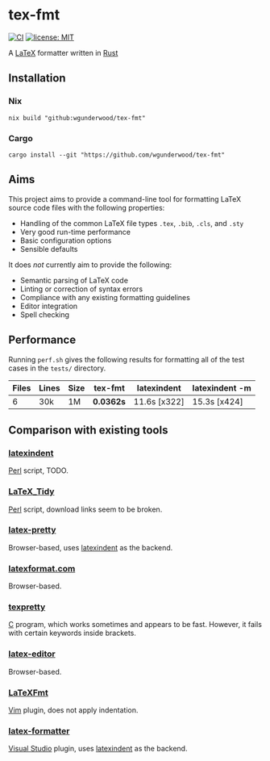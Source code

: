# tex-fmt

[![CI](
https://github.com/wgunderwood/tex-fmt/actions/workflows/flake.yml/badge.svg)](
https://github.com/wgunderwood/tex-fmt/actions/workflows/flake.yml)
[![license: MIT](
https://shields.io/badge/license-MIT-blue.svg)](
https://mit-license.org/)

A [LaTeX](https://www.latex-project.org/)
formatter written in
[Rust](https://www.rust-lang.org/)

## Installation

### Nix

```
nix build "github:wgunderwood/tex-fmt"
```

### Cargo

```
cargo install --git "https://github.com/wgunderwood/tex-fmt"
```
## Aims

This project aims to provide a command-line tool for formatting
LaTeX source code files with the following properties:

- Handling of the common LaTeX file types `.tex`, `.bib`, `.cls`, and `.sty`
- Very good run-time performance
- Basic configuration options
- Sensible defaults

It does *not* currently aim to provide the following:

- Semantic parsing of LaTeX code
- Linting or correction of syntax errors
- Compliance with any existing formatting guidelines
- Editor integration
- Spell checking

## Performance

Running `perf.sh` gives the following results for formatting all of the
test cases in the `tests/` directory.

| **Files** | **Lines** | **Size** | **tex-fmt** | **latexindent** | **latexindent -m** |
| --- | --- | --- | --- | --- | --- |
| 6 | 30k | 1M | **0.0362s** | 11.6s [x322] | 15.3s [x424] |

## Comparison with existing tools

### [latexindent](https://github.com/cmhughes/latexindent.pl)
[Perl](https://www.perl.org/) script,
TODO.

### [LaTeX\_Tidy](http://bfc.sfsu.edu/cgi-bin/hsu.pl?LaTeX_Tidy)
[Perl](https://www.perl.org/) script,
download links seem to be broken.

### [latex-pretty](https://c.albert-thompson.com/latex-pretty/)
Browser-based, uses
[latexindent](https://github.com/cmhughes/latexindent.pl)
as the backend.

### [latexformat.com](https://latexformat.com/)
Browser-based.

### [texpretty](http://ftp.math.utah.edu/pub/texpretty/)
[C](https://www.gnu.org/software/gnu-c-manual/gnu-c-manual.html)
program, which works sometimes and appears to be fast.
However, it fails with certain keywords inside brackets.

### [latex-editor](https://latex-editor.pages.dev/formatter/)
Browser-based.

### [LaTeXFmt](https://github.com/engeljh/vim-latexfmt)
[Vim](https://www.vim.org/)
plugin, does not apply indentation.

### [latex-formatter](https://github.com/nfode/latex-formatter)
[Visual Studio](https://visualstudio.microsoft.com/)
plugin, uses
[latexindent](https://github.com/cmhughes/latexindent.pl)
as the backend.
